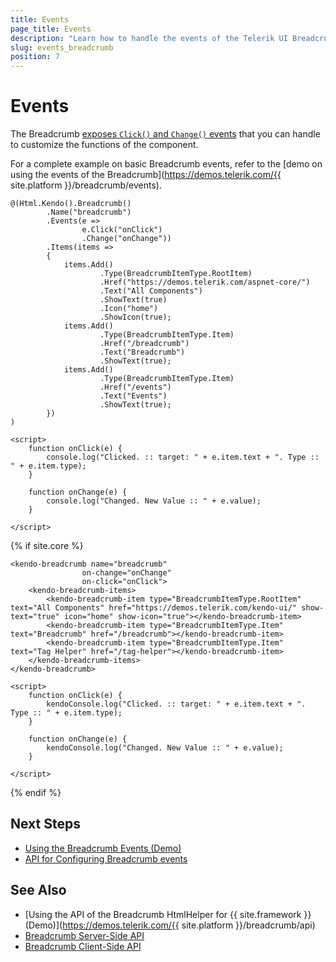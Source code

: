 ```yaml
---
title: Events
page_title: Events
description: "Learn how to handle the events of the Telerik UI Breadcrumb component for {{ site.framework }}."
slug: events_breadcrumb
position: 7
---
```


# Events

The Breadcrumb [exposes `Click()` and `Change()` events](/api/kendo.mvc.ui.fluent/breadcrumbeventbuilder) that you can handle to customize the functions of the component.

For a complete example on basic Breadcrumb events, refer to the [demo on using the events of the Breadcrumb](https://demos.telerik.com/{{ site.platform }}/breadcrumb/events).

```HtmlHelper
@(Html.Kendo().Breadcrumb()
        .Name("breadcrumb")
        .Events(e => 
                e.Click("onClick")
                .Change("onChange"))
        .Items(items =>
        {
            items.Add()
                    .Type(BreadcrumbItemType.RootItem)
                    .Href("https://demos.telerik.com/aspnet-core/")
                    .Text("All Components")
                    .ShowText(true)
                    .Icon("home")
                    .ShowIcon(true);
            items.Add()
                    .Type(BreadcrumbItemType.Item)
                    .Href("/breadcrumb")
                    .Text("Breadcrumb")
                    .ShowText(true);
            items.Add()
                    .Type(BreadcrumbItemType.Item)
                    .Href("/events")
                    .Text("Events")
                    .ShowText(true);
        })
)

<script>
    function onClick(e) {
        console.log("Clicked. :: target: " + e.item.text + ". Type :: " + e.item.type);
    }

    function onChange(e) {
        console.log("Changed. New Value :: " + e.value);
    }

</script>
```
{% if site.core %}
```tagHelpers
<kendo-breadcrumb name="breadcrumb"
                on-change="onChange"
                on-click="onClick">
    <kendo-breadcrumb-items>
        <kendo-breadcrumb-item type="BreadcrumbItemType.RootItem" text="All Components" href="https://demos.telerik.com/kendo-ui/" show-text="true" icon="home" show-icon="true"></kendo-breadcrumb-item>
        <kendo-breadcrumb-item type="BreadcrumbItemType.Item" text="Breadcrumb" href="/breadcrumb"></kendo-breadcrumb-item>
        <kendo-breadcrumb-item type="BreadcrumbItemType.Item" text="Tag Helper" href="/tag-helper"></kendo-breadcrumb-item>
    </kendo-breadcrumb-items>
</kendo-breadcrumb>

<script>
    function onClick(e) {
        kendoConsole.log("Clicked. :: target: " + e.item.text + ". Type :: " + e.item.type);
    }

    function onChange(e) {
        kendoConsole.log("Changed. New Value :: " + e.value);
    }

</script>
```
{% endif %}

## Next Steps

* [Using the Breadcrumb Events (Demo)](https://demos.telerik.com/aspnet-core/breadcrumb/events)
* [API for Configuring Breadcrumb events](/api/kendo.mvc.ui.fluent/breadcrumbeventbuilder)

## See Also

* [Using the API of the Breadcrumb HtmlHelper for {{ site.framework }} (Demo)](https://demos.telerik.com/{{ site.platform }}/breadcrumb/api)
* [Breadcrumb Server-Side API](/api/breadcrumb)
* [Breadcrumb Client-Side API](https://docs.telerik.com/kendo-ui/api/javascript/ui/breadcrumb)
